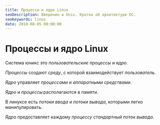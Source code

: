```yaml
---
title: Процессы и ядро Linux
seoDescription: Введение в Unix. Кратко об архитектуре ОС.
seoKeywords: linux
date: 2018-08-05 00:00:00
---
```

# Процессы и ядро Linux

Система юникс это *пользовательские процессы* и *ядро*.

*Процессы* создают *среду*, с которой взаимодействует *пользователь*.

*Ядро* управляет *процессами* и *аппаратными средствами*.

*Ядро* и *процессы* располагаются в памяти.

В линуксе есть *потоки ввода* и *потоки вывода*, которыми легко манипулировать.

*Ядро* предоставляет каждому *процессу* *стандартный поток вывода*.